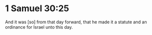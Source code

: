 # 1 Samuel 30:25

And it was [so] from that day forward, that he made it a statute and an ordinance for Israel unto this day.